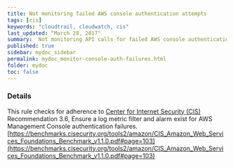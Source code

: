 ```yaml
---
title: Not monitoring failed AWS console authentication attempts
tags: [cis]
keywords: "cloudtrail, cloudwatch, cis"
last_updated: “March 28, 2017"
summary:  Not monitoring API calls for failed AWS console authentication attempts
published: true
sidebar: mydoc_sidebar
permalink: mydoc_monitor-console-auth-failures.html
folder: mydoc
toc: false
---
```


### Details  
This rule checks for adherence to [Center for Internet Security (CIS)](https://www.cisecurity.org/) Recommendation 3.6, Ensure a log metric filter and alarm exist for AWS Management Console authentication failures. [https://benchmarks.cisecurity.org/tools2/amazon/CIS_Amazon_Web_Services_Foundations_Benchmark_v1.1.0.pdf#page=103](https://benchmarks.cisecurity.org/tools2/amazon/CIS_Amazon_Web_Services_Foundations_Benchmark_v1.1.0.pdf#page=103) 
